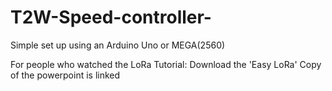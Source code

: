 # T2W-Speed-controller-
Simple set up using an Arduino Uno or MEGA(2560) 

For people who watched the LoRa Tutorial:
Download the 'Easy LoRa' 
Copy of the powerpoint is linked
